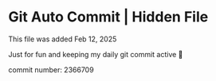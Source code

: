 # Git Auto Commit | Hidden File

This file was added Feb 12, 2025

Just for fun and keeping my daily git commit active 🤪

commit number: 2366709
